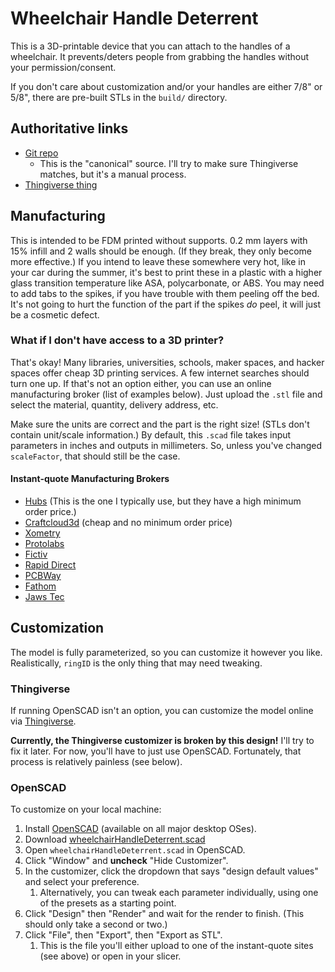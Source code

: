 # Wheelchair Handle Deterrent
This is a 3D-printable device that you can attach to the handles of a wheelchair.
It prevents/deters people from grabbing the handles without your permission/consent.

If you don't care about customization and/or your handles are either 7/8" or 5/8",
there are pre-built STLs in the `build/` directory.

## Authoritative links
- [Git repo](https://github.com/Joedang/wheelchairHandleDeterrent)
    - This is the "canonical" source. I'll try to make sure Thingiverse matches, but it's a manual process.
- [Thingiverse thing](https://www.thingiverse.com/thing:6600517)

## Manufacturing
This is intended to be FDM printed without supports.
0.2 mm layers with 15% infill and 2 walls should be enough. (If they break, they only become more effective.)
If you intend to leave these somewhere very hot, like in your car during the summer, 
it's best to print these in a plastic with a higher glass transition temperature like ASA, polycarbonate, or ABS.
You may need to add tabs to the spikes, if you have trouble with them peeling off the bed.
It's not going to hurt the function of the part if the spikes *do* peel, it will just be a cosmetic defect.

### What if I don't have access to a 3D printer?
That's okay! Many libraries, universities, schools, maker spaces, and hacker spaces offer cheap 3D printing services.
A few internet searches should turn one up.
If that's not an option either, you can use an online manufacturing broker (list of examples below).
Just upload the `.stl` file and select the material, quantity, delivery address, etc.

Make sure the units are correct and the part is the right size! (STLs don't contain unit/scale information.)
By default, this `.scad` file takes input parameters in inches and outputs in millimeters.
So, unless you've changed `scaleFactor`, that should still be the case.

#### Instant-quote Manufacturing Brokers
- [Hubs](https://www.hubs.com/) (This is the one I typically use, but they have a high minimum order price.)
- [Craftcloud3d](https://craftcloud3d.com/) (cheap and no minimum order price)
- [Xometry](https://www.xometry.com)
- [Protolabs](https://www.protolabs.com/services/3d-printing/)
- [Fictiv](https://www.fictiv.com/3d-printing-service)
- [Rapid Direct](https://www.rapiddirect.com/services/3d-printing/)
- [PCBWay](https://www.pcbway.com/rapid-prototyping/manufacture/)
- [Fathom](https://fathommfg.com/3d-printing-quotes)
- [Jaws Tec](https://app.jawstec.com/3d-print-quote/)

## Customization
The model is fully parameterized, so you can customize it however you like.
Realistically, `ringID` is the only thing that may need tweaking.

### Thingiverse
If running OpenSCAD isn't an option, you can customize the model online via 
[Thingiverse](https://www.thingiverse.com/apps/customizer/run?thing_id=6600517).

__Currently, the Thingiverse customizer is broken by this design!__
I'll try to fix it later. For now, you'll have to just use OpenSCAD.
Fortunately, that process is relatively painless (see below).

### OpenSCAD
To customize on your local machine:

1. Install [OpenSCAD](https://openscad.org/) (available on all major desktop OSes).
1. Download [wheelchairHandleDeterrent.scad](https://raw.githubusercontent.com/Joedang/wheelchairHandleDeterrent/main/wheelchairHandleDeterrent.scad)
1. Open `wheelchairHandleDeterrent.scad` in OpenSCAD.
1. Click "Window" and __uncheck__ "Hide Customizer".
1. In the customizer, click the dropdown that says "design default values" and select your preference.
    1. Alternatively, you can tweak each parameter individually, using one of the presets as a starting point.
1. Click "Design" then "Render" and wait for the render to finish. (This should only take a second or two.)
1. Click "File", then "Export", then "Export as STL".
    1. This is the file you'll either upload to one of the instant-quote sites (see above) or open in your slicer.
